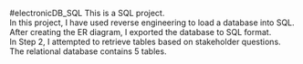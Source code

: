 #electronicDB_SQL
This is a SQL project.\
In this project, I have used reverse engineering to load a database into SQL. After creating the ER diagram, I exported the database to SQL format.\
In Step 2, I attempted to retrieve tables based on stakeholder questions. The relational database contains 5 tables.  
